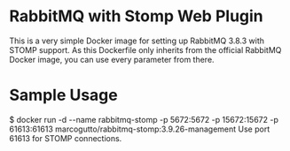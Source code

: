 # RabbitMQ with Stomp Web Plugin
This is a very simple Docker image for setting up RabbitMQ 3.8.3 with STOMP support. As this Dockerfile only inherits from the official RabbitMQ Docker image, you can use every parameter from there.

# Sample Usage
$ docker run -d --name rabbitmq-stomp -p 5672:5672 -p 15672:15672 -p 61613:61613 marcogutto/rabbitmq-stomp:3.9.26-management
Use port 61613 for STOMP connections.
